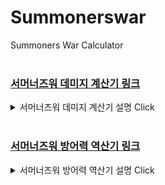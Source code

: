 
<h1>Summonerswar</h1>

<div>Summoners War Calculator</div>
<br/>
<h3><a href="https://veev23.github.io/2018-swar/DamageCalc" target="_blank">서머너즈워 데미지 계산기 링크</a></h3>
<details>
  <summary>서머너즈워 데미지 계산기 설명 Click</summary>
<img src="https://veev23.github.io/2018-swar/1.png">
<p>항상 치명타가 뜨는 것으로 계산하며 치명타가 뜨지 않는 경우를 볼 때에는 명예건물 등 치피 관련한 것들을 0으로 만들면 됩니다.</p>
</details>
<br/>
<h3><a href="https://veev23.github.io/2018-swar/defInversion" target="_blank">서머너즈워 방어력 역산기 링크</a></h3>
<details>
  <summary>서머너즈워 방어력 역산기 설명 Click</summary>
<p>방어력에 의한 데미지 감소 1000/(1140*3.5+방어력)임을 이용</p>
<p>계산기상의 데미지 : <a href="https://veev23.github.io/2018-swar/DamageCalc" target="_blank">계산기</a>에서 적의 방어력이 "0"일 때 나온 결과값을 입력합니다.</p>
<p>적에게 가한 데미지 : 실제로 때렸을 때 데미지를 입력합니다.</p>
<p>적의 기본 방어력 : 때린 적의 기본 방어력을 입력합니다.</p>
<p>방어력 감소 : 적이 방어력 감소가 걸렸을 때 데미지를 주었다면 체크합니다.</p>
<p>길드전 : 길드전이면서 적의 길드깃발이 최대치라고 가정합니다. 방어력 20%</p>
<p>명예건물 : 적의 명예건물이 최대치라고 가정합니다. 방어력 20%</p>
<br/>
<p>계산기상의 데미지는 소숫점을 버리고, 실제 데미지는 이론상 데미지에서 오차가 있기 때문에 결과값으로 나오는 방어력 또한 차이가 있습니다.</p>
</details>
